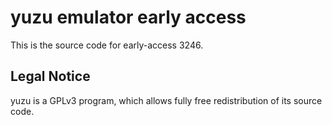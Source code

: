 yuzu emulator early access
=============

This is the source code for early-access 3246.

## Legal Notice

yuzu is a GPLv3 program, which allows fully free redistribution of its source code.